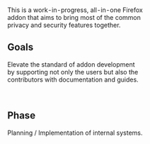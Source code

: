 
<br>

This is a work - in - progress, all - in - one Firefox  
addon that aims to bring most of the common  
privacy and security features together.

## Goals

Elevate the standard of addon development  
by supporting not only the users but also the  
contributors with documentation and guides.

<br>

## Phase

Planning / Implementation of internal systems.

<br>
